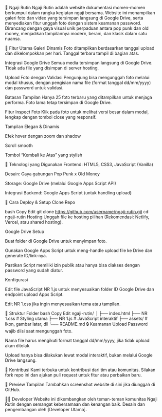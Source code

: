 🕌 Ngaji Rutin
Ngaji Rutin adalah website dokumentasi momen-momen berkumpul dalam rangka kegiatan ngaji bersama. Website ini menampilkan galeri foto dan video yang tersimpan langsung di Google Drive, serta menyediakan fitur unggah foto dengan sistem keamanan password. Dirancang dengan gaya visual unik perpaduan antara pop punk dan old money, menjadikan tampilannya modern, berani, dan klasik dalam satu nuansa.

🎯 Fitur Utama
Galeri Dinamis
Foto ditampilkan berdasarkan tanggal upload dan dikelompokkan per hari. Tanggal terbaru tampil di bagian atas.

Integrasi Google Drive
Semua media tersimpan langsung di Google Drive. Tidak ada file yang disimpan di server hosting.

Upload Foto dengan Validasi
Pengunjung bisa mengunggah foto melalui modal khusus, dengan pengisian nama file (format tanggal dd/mm/yyyy) dan password untuk validasi.

Batasan Tampilan
Hanya 25 foto terbaru yang ditampilkan untuk menjaga performa. Foto lama tetap tersimpan di Google Drive.

Fitur Inspect Foto
Klik pada foto untuk melihat versi besar dalam modal, lengkap dengan tombol close yang responsif.

Tampilan Elegan & Dinamis

Efek hover dengan zoom dan shadow

Scroll smooth

Tombol “Kembali ke Atas” yang stylish

🧩 Teknologi yang Digunakan
Frontend: HTML5, CSS3, JavaScript (Vanilla)

Desain: Gaya gabungan Pop Punk x Old Money

Storage: Google Drive (melalui Google Apps Script API)

Integrasi Backend: Google Apps Script (untuk handling upload)

🚀 Cara Deploy & Setup
Clone Repo

bash
Copy
Edit
git clone https://github.com/username/ngaji-rutin.git
cd ngaji-rutin
Hosting
Unggah file ke hosting pilihan (Rekomendasi: Netlify, Vercel, atau shared hosting).

Google Drive Setup

Buat folder di Google Drive untuk menyimpan foto.

Gunakan Google Apps Script untuk meng-handle upload file ke Drive dan generate ID/link-nya.

Pastikan Script memiliki izin publik atau hanya bisa diakses dengan password yang sudah diatur.

Konfigurasi

Edit file JavaScript NR 1.js untuk menyesuaikan folder ID Google Drive dan endpoint upload Apps Script.

Edit NR 1.css jika ingin menyesuaikan tema atau tampilan.

📁 Struktur Folder
bash
Copy
Edit
ngaji-rutin/
│
├── index.html
├── NR 1.css              # Styling utama
├── NR 1.js               # JavaScript interaktif
├── assets/               # Ikon, gambar latar, dll
└── README.md
🔒 Keamanan Upload
Password wajib diisi saat mengunggah foto.

Nama file harus mengikuti format tanggal dd/mm/yyyy, jika tidak upload akan ditolak.

Upload hanya bisa dilakukan lewat modal interaktif, bukan melalui Google Drive langsung.

🤝 Kontribusi
Kami terbuka untuk kontribusi dari tim atau komunitas. Silakan fork repo ini dan ajukan pull request untuk fitur atau perbaikan baru.

📸 Preview Tampilan
Tambahkan screenshot website di sini jika diunggah di GitHub.

👨‍💻 Developer
Website ini dikembangkan oleh teman-teman komunitas Ngaji Rutin dengan semangat kebersamaan dan kenangan baik.
Desain dan pengembangan oleh [Developer Utama].
